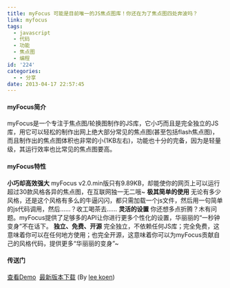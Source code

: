 ```yaml
---
title: myFocus 可能是目前唯一的JS焦点图库！你还在为了焦点图四处奔波吗？
link: myfocus
tags:
  - javascript
  - 代码
  - 功能
  - 焦点图
  - 编程
id: '224'
categories:
  - - 分享
date: 2013-04-17 22:57:45
---
```


#### myFocus简介

myFocus是一个专注于焦点图/轮换图制作的JS库，它小巧而且是完全独立的JS库，用它可以轻松的制作出网上绝大部分常见的焦点图(甚至包括flash焦点图)，而且制作出的焦点图体积也非常的小(1KB左右)，功能也十分的完备，因为是轻量级，其运行效率也比常见的焦点图要高。

#### myFocus特性

**小巧却高效强大** myFocus v2.0.min版只有9.89KB，却能使你的网页上可以运行超过30款风格各异的焦点图，在互联网独一无二哦~ **极其简单的使用** 无论有多少风格，还是这个风格有多么的牛逼闪闪，都只需加载一个js文件，然后用一句简单的js代码调用，然后……？收工喝茶去…… **灵活的设置** 你还想多点折腾？木有问题。myFocus提供了足够多的API让你进行更多个性化的设置，华丽丽的“一秒钟变身”不在话下。 **独立、免费、开源** 完全独立，不依赖任何JS库；完全免费，这意味着你可以在任何地方使用；也完全开源，这意味着你可以为myFocus贡献自己的风格代码，提供更多“华丽丽的变身”~

#### 传送门

[查看Demo](/myfocus "测试地址")  [最新版本下载](https://code.google.com/p/myfocus-js "最新版下载") (By [lee koen](https://plus.google.com/115199295925935442467))